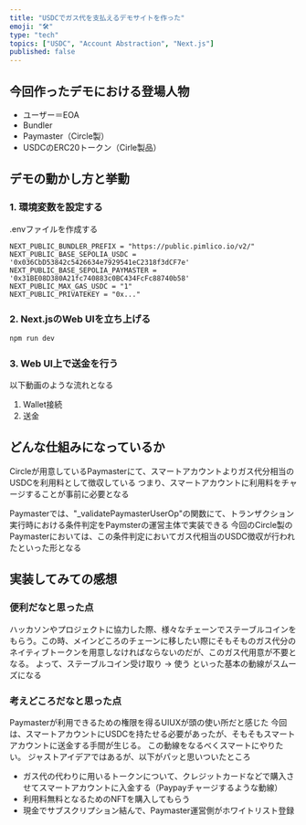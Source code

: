```yaml
---
title: "USDCでガス代を支払えるデモサイトを作った"
emoji: "🛠"
type: "tech" 
topics: ["USDC", "Account Abstraction", "Next.js"]
published: false
---
```



## 今回作ったデモにおける登場人物

* ユーザー＝EOA
* Bundler
* Paymaster（Circle製）
* USDCのERC20トークン（Cirle製品）

## デモの動かし方と挙動

### 1. 環境変数を設定する

.envファイルを作成する

```T
NEXT_PUBLIC_BUNDLER_PREFIX = "https://public.pimlico.io/v2/"
NEXT_PUBLIC_BASE_SEPOLIA_USDC = '0x036CbD53842c5426634e7929541eC2318f3dCF7e'
NEXT_PUBLIC_BASE_SEPOLIA_PAYMASTER = '0x31BE08D380A21fc740883c0BC434FcFc88740b58'
NEXT_PUBLIC_MAX_GAS_USDC = "1"
NEXT_PUBLIC_PRIVATEKEY = "0x..."
```

### 2. Next.jsのWeb UIを立ち上げる

```bash
npm run dev
```

### 3. Web UI上で送金を行う

以下動画のような流れとなる

1. Wallet接続
2. 送金

## どんな仕組みになっているか

Circleが用意しているPaymasterにて、スマートアカウントよりガス代分相当のUSDCを利用料として徴収している
つまり、スマートアカウントに利用料をチャージすることが事前に必要となる

Paymasterでは、"_validatePaymasterUserOp"の関数にて、トランザクション実行時における条件判定をPaymsterの運営主体で実装できる
今回のCircle製のPaymasterにおいては、この条件判定においてガス代相当のUSDC徴収が行われたといった形となる

## 実装してみての感想

### 便利だなと思った点

ハッカソンやプロジェクトに協力した際、様々なチェーンでステーブルコインをもらう。この時、メインどころのチェーンに移したい際にそもそものガス代分のネイティブトークンを用意しなければならないのだが、このガス代用意が不要となる。
よって、ステーブルコイン受け取り → 使う といった基本の動線がスムーズになる

### 考えどころだなと思った点

Paymasterが利用できるための権限を得るUIUXが頭の使い所だと感じた
今回は、スマートアカウントにUSDCを持たせる必要があったが、そもそもスマートアカウントに送金する手間が生じる。
この動線をなるべくスマートにやりたい。
ジャストアイデアではあるが、以下がパッと思いついたところ

* ガス代の代わりに用いるトークンについて、クレジットカードなどで購入させてスマートアカウントに入金する（Paypayチャージするような動線）
* 利用料無料となるためのNFTを購入してもらう
* 現金でサブスクリプション結んで、Paymaster運営側がホワイトリスト登録